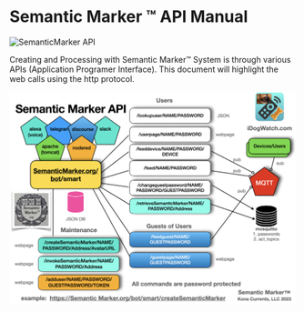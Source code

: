 #  Semantic Marker ™️ API Manual

![SemanticMarker API](SemanticMarkerAPI.png)

Creating and Processing with Semantic Marker™️ System is through various APIs (Application Programer Interface). This document will highlight the web calls using the http protocol. 
 
![SemanticMarker API Message](SemanticMarkerAPIMessages.png)

